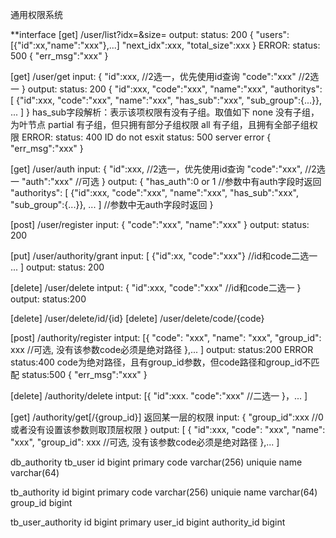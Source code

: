 通用权限系统

**interface
[get] /user/list?idx=&size=
output:
status: 200
	{
		"users":[{"id":xx,"name":"xxx"},...]
		"next_idx":xxx,
		"total_size":xxx
	}
ERROR:
status: 500 
{
"err_msg":"xxx"
}

[get] /user/get
input: 
{
"id":xxx,	       //2选一，优先使用id查询
"code":"xxx"  //2选一
}
output:
status: 200 
{
"id":xxx,
"code":"xxx",
"name":"xxx",
"authoritys": [
{"id":xxx, "code":"xxx", "name":"xxx", "has_sub":"xxx", "sub_group":{...}},
...
]
}
has_sub字段解析：表示该项权限有没有子组。取值如下
none	没有子组，为叶节点
partial	有子组，但只拥有部分子组权限
all		有子组，且拥有全部子组权限
ERROR:
status: 400   ID do not esxit
status: 500   server error
{
"err_msg":"xxx"
}

[get] /user/auth
input: 
{
"id":xxx,	       //2选一，优先使用id查询
"code":"xxx",  //2选一
"auth":"xxx"   //可选
}
output: 
{
"has_auth":0 or 1  //参数中有auth字段时返回
"authoritys": [
{"id":xxx, "code":"xxx", "name":"xxx", "has_sub":"xxx", "sub_group":{...}},
...
]  //参数中无auth字段时返回
}


[post] /user/register
input:
{
"code":"xxx",
	"name":"xxx"
}
output:
status: 200

[put] /user/authority/grant
input: 
[
{"id":xx, "code":"xxx"}  //id和code二选一
...
]
output:
status: 200

[delete] /user/delete
intput:
{
"id":xxx,
"code":"xxx"  //id和code二选一
}
output:
status:200

[delete] /user/delete/id/{id}
[delete] /user/delete/code/{code}

[post] /authority/register
intput:
[{
"code": "xxx",
"name": "xxx",
"group_id": xxx   //可选, 没有该参数code必须是绝对路径
},...
]
output:
status:200
ERROR
status:400  code为绝对路径，且有group_id参数，但code路径和group_id不匹配
status:500
{
"err_msg":"xxx"
}

[delete] /authority/delete
intput:
[{
"id":xxx.
"code":"xxx"  //二选一
}，...
]

[get] /authority/get[/{group_id}]
返回某一层的权限
input:
{
"group_id":xxx    //0或者没有设置该参数则取顶层权限
}
output:
[
{
"id":xxx,
"code": "xxx",
"name": "xxx",
"group_id": xxx   //可选, 没有该参数code必须是绝对路径
},...
]


db_authority
tb_user
id	bigint 	primary
code varchar(256)   uniquie
name varchar(64) 

tb_authority
id	bigint	primary
code		varchar(256)	uniquie
name	varchar(64)
group_id	bigint

tb_user_authority
id	bigint	primary
user_id	bigint
authority_id	bigint


